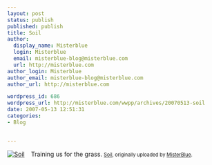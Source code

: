 ```yaml
---
layout: post
status: publish
published: publish
title: Soil
author:
  display_name: Misterblue
  login: Misterblue
  email: misterblue-blog@misterblue.com
  url: http://misterblue.com
author_login: Misterblue
author_email: misterblue-blog@misterblue.com
author_url: http://misterblue.com

wordpress_id: 686
wordpress_url: http://misterblue.com/wwpp/archives/20070513-soil
date: 2007-05-13 12:51:31
categories:
- Blog


---
```

<style type="text/css">
.flickr-photo { }
.flickr-frame { float: left; margin-right: 15px; margin-bottom: 15px; }
.flickr-caption { font-size: 0.8em; margin-top: 0px; }
</style>
Training us for the grass.
<span class="flickr-frame">
	<a href="http://www.flickr.com/photos/misterblue/496674882/" title="photo sharing"><img src="http://farm1.static.flickr.com/205/496674882_69a96f5a3e_t.jpg" class="flickr-photo" alt="Soil" /></a>
	</span><span class="flickr-caption">
		<a href="http://www.flickr.com/photos/misterblue/496674882/">Soil</a>, originally uploaded by <a href="http://www.flickr.com/people/misterblue/">MisterBlue</a>.
	</span>
